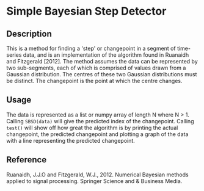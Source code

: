 # Simple Bayesian Step Detector
## Description
This is a method for finding a 'step' or changepoint in a segment of time-series data, and is an implementation of the algorithm found in Ruanaidh and Fitzgerald [2012]. The method assumes the data can be represented by two sub-segments, each of which is comprised of values drawn from a Gaussian distribution. The centres of these two Gaussian distributions must be distinct. The changepoint is the point at which the centre changes. 

## Usage

The data is represented as a list or numpy array of length N where N > 1. Calling `SBSD(data)` will give the predicted index of the changepoint. Calling `test()` will show off how great the algorithm is by printing the actual changepoint, the predicted changepoint and plotting a graph of the data with a line representing the predicted changepoint.

## Reference

Ruanaidh, J.J.O and Fitzgerald, W.J., 2012. Numerical Bayesian methods applied to signal processing. Springer Science and & Business Media. 